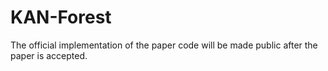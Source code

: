 # KAN-Forest
The official implementation of the paper code will be made public after the paper is accepted.
